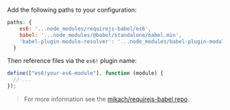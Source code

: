 Add the following paths to your configuration:

```js title="JavaScript"
paths: {
    es6: '...node_modules/requirejs-babel/es6',
    babel: '...node_modules/@babel/standalone/babel.min',
    'babel-plugin-module-resolver': '...node_modules/babel-plugin-module-resolver-standalone/index'
  }
```

Then reference files via the `es6!` plugin name:

```js title="JavaScript"
define(["es6!your-es6-module"], function (module) {
  // ...
});
```

<blockquote class="alert alert--info">
  <p>
    For more information see the <a href="https://github.com/mikach/requirejs-babel">mikach/requirejs-babel repo</a>.
  </p>
</blockquote>
